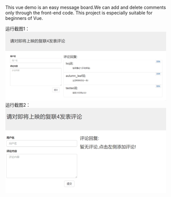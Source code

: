 This vue demo is an easy message board.We can add and delete comments only through the front-end code. This project is especially suitable for beginners of Vue.

运行截图1：
![效果图](https://github.com/229394/VueDemo/blob/master/1.png)
运行截图2：
![效果图](https://github.com/229394/VueDemo/blob/master/2.png)
